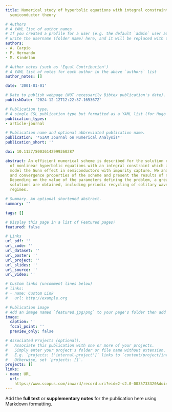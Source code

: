 ```yaml
---
title: Numerical study of hyperbolic equations with integral constraints arising in
  semiconductor theory

# Authors
# A YAML list of author names
# If you created a profile for a user (e.g. the default `admin` user at `content/authors/admin/`), 
# write the username (folder name) here, and it will be replaced with their full name and linked to their profile.
authors:
- A. Carpio
- P. Hernando
- M. Kindelan

# Author notes (such as 'Equal Contribution')
# A YAML list of notes for each author in the above `authors` list
author_notes: []

date: '2001-01-01'

# Date to publish webpage (NOT necessarily Bibtex publication's date).
publishDate: '2024-12-12T12:22:37.165367Z'

# Publication type.
# A single CSL publication type but formatted as a YAML list (for Hugo requirements).
publication_types:
- article-journal

# Publication name and optional abbreviated publication name.
publication: '*SIAM Journal on Numerical Analysis*'
publication_short: ''

doi: 10.1137/S0036142999360287

abstract: An efficient numerical scheme is described for the solution of certain types
  of nonlinear hyperbolic equations with an integral constraint which are used to
  model the Gunn effect in semiconductors with impurity capture. We analyze the stability
  and convergence properties of the scheme and present the results of numerical simulations.
  Depending on the value of the parameters defining the problem, a great variety of
  solutions are obtained, including periodic recycling of solitary waves and chaotic
  regimes.

# Summary. An optional shortened abstract.
summary: ''

tags: []

# Display this page in a list of Featured pages?
featured: false

# Links
url_pdf: ''
url_code: ''
url_dataset: ''
url_poster: ''
url_project: ''
url_slides: ''
url_source: ''
url_video: ''

# Custom links (uncomment lines below)
# links:
# - name: Custom Link
#   url: http://example.org

# Publication image
# Add an image named `featured.jpg/png` to your page's folder then add a caption below.
image:
  caption: ''
  focal_point: ''
  preview_only: false

# Associated Projects (optional).
#   Associate this publication with one or more of your projects.
#   Simply enter your project's folder or file name without extension.
#   E.g. `projects: ['internal-project']` links to `content/project/internal-project/index.md`.
#   Otherwise, set `projects: []`.
projects: []
links:
- name: URL
  url: 
    https://www.scopus.com/inward/record.uri?eid=2-s2.0-0035733320&doi=10.1137%2fS0036142999360287&partnerID=40&md5=d974b1e63c123788d4b2a8cdd2911037
---
```


Add the **full text** or **supplementary notes** for the publication here using Markdown formatting.
